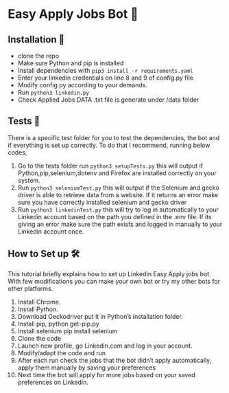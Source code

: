 # Easy Apply Jobs Bot 🤖

## Installation 🔌

- clone the repo
- Make sure Python and pip is installed
- Install dependencies with `pip3 install -r requirements.yaml`
- Enter your linkedin credentials on line 8 and 9 of config.py file
- Modify config.py according to your demands.
- Run `python3 linkedin.py`
- Check Applied Jobs DATA .txt file is generate under /data folder

## Tests 🔦

There is a specific test folder for you to test the dependencies, the bot and if everything is set up correctly. To do that I recommend,
running below codes,

1. Go to the tests folder run `python3 setupTests.py` this will output if Python,pip,selenium,dotenv and Firefox are installed correctly on your system.
2. Run `python3 seleniumTest.py` this will output if the Selenium and gecko driver is able to retrieve data from a website. If it returns an error make sure you have correctly installed selenium and gecko driver
3. Run `python3 linkedinTest.py` this will try to log in automatically to your Linkedin account based on the path you defined in the .env file. If its giving an error make sure the path exists and logged in manually to your Linkedin account once.


## How to Set up 🛠

This tutorial briefly explains how to set up LinkedIn Easy Apply jobs bot. With few modifications you can make your own bot or try my other bots for other platforms.

1. Install Chrome.
2. Install Python.
3. Download Geckodriver put it in Python’s installation folder.
4. Install pip, python get-pip.py
5. Install selenium pip install selenium
6. Clone the code
7. Launch new profile, go Linkedin.com and log in your account.
8. Modify/adapt the code and run
9. After each run check the jobs that the bot didn’t apply automatically, apply them manually by saving your preferences
10. Next time the bot will apply for more jobs based on your saved preferences on Linkedin.
